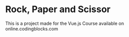 # Rock, Paper and Scissor

This is a project made for the Vue.js Course available on online.codingblocks.com

